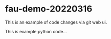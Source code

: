 # fau-demo-20220316

This is an example of code changes via git web ui.

This is example python code...